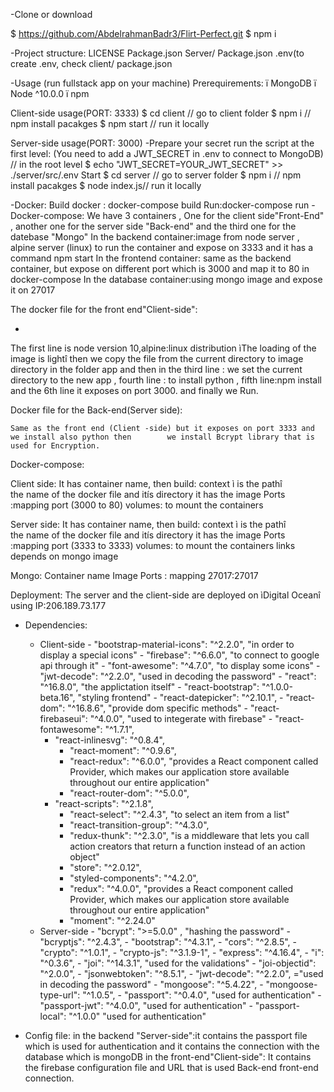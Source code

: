 -Clone or download

  $ https://github.com/AbdelrahmanBadr3/Flirt-Perfect.git
 $ npm i

-Project structure:
LICENSE
Package.json
Server/
        Package.json
	.env(to create .env, check client/
						package.json

-Usage (run fullstack app on your machine)
Prerequirements:
	ï	MongoDB
	ï	Node ^10.0.0
	ï	npm
 

Client-side usage(PORT: 3333)
$ cd client   // go to client folder
$ npm i       // npm install pacakges
$ npm start // run it locally

Server-side usage(PORT: 3000)
-Prepare your secret
run the script at the first level:
(You need to add a JWT_SECRET in .env to connect to MongoDB)
// in the root level
$ echo "JWT_SECRET=YOUR_JWT_SECRET" >> ./server/src/.env
Start
$ cd server   // go to server folder
$ npm i       // npm install pacakges
$ node index.js// run it locally

-Docker:
Build docker : docker-compose build
Run:docker-compose run
-Docker-compose:
We have 3 containers , One for the client side"Front-End" , another one for the server side "Back-end" and the third one for the datebase "Mongo"
In the backend container:image from node server , alpine server (linux) to run the container and expose on 3333 and it has a command npm start
In the frontend container: same as the backend container, but expose on different port which is 3000 and map it to 80 in docker-compose
In the database container:using mongo image and expose it on 27017



The docker file for the front end"Client-side":




-











The first line is node version 10,alpine:linux distribution ìThe loading of the image is lightî
then we copy the file from the current directory to image directory in the folder app and then in the third line : we set the current directory to the new app , fourth line : to install python , fifth line:npm install 
and the 6th line it exposes on port 3000. and finally we Run.

Docker file for the Back-end(Server side):













  

	Same as the front end (Client -side) but it exposes on port 3333 and we install also python then 		we install Bcrypt library that is used for Encryption.







Docker-compose:

		












Client side:
It has container name, 
then build:
context ì is the pathî  
the name of the docker file and itís directory
it has the image
Ports :mapping port (3000 to 80)
volumes: to mount the containers

Server side:
It has container name, 
then build:
context ì is the pathî  
the name of the docker file and itís directory
it has the image
Ports :mapping port (3333 to 3333)
volumes: to mount the containers
links depends on mongo image 

Mongo:
Container name
Image
Ports : mapping 27017:27017


Deployment:
The server and the client-side are deployed on ìDigital Oceanî using IP:206.189.73.177


- Dependencies:
  - Client-side 
        - "bootstrap-material-icons": "^2.2.0", "in order to display a special icons"
        - "firebase": "^6.6.0", "to connect to google api through it"
        - "font-awesome": "^4.7.0", "to display some icons"
        - "jwt-decode": "^2.2.0", "used in decoding the password"
        - "react": "^16.8.0", "the applictation itself"
        - "react-bootstrap": "^1.0.0-beta.16", "styling frontend"
        - "react-datepicker": "^2.10.1", 
        - "react-dom": "^16.8.6", "provide dom specific methods"
        - "react-firebaseui": "^4.0.0", "used to integerate with firebase"
        - "react-fontawesome": "^1.7.1",        
	- "react-inlinesvg": "^0.8.4",
        - "react-moment": "^0.9.6",
        - "react-redux": "^6.0.0", "provides a React component called Provider, which makes our application store available throughout our entire application"
        - "react-router-dom": "^5.0.0",         
	- "react-scripts": "^2.1.8",
        - "react-select": "^2.4.3", "to select an item from a list"
        - "react-transition-group": "^4.3.0",
        - "redux-thunk": "^2.3.0", "is a middleware that lets you call action creators that return a function instead of an action object"
        - "store": "^2.0.12",
        - "styled-components": "^4.2.0",
        - "redux": "^4.0.0", "provides a React component called Provider, which makes our application store available throughout our entire application"
        - "moment": "^2.24.0"
  - Server-side 
        - "bcrypt": ">=5.0.0" , "hashing the password"
        - "bcryptjs": "^2.4.3", 
        - "bootstrap": "^4.3.1",
        - "cors": "^2.8.5",
        - "crypto": "^1.0.1",
        - "crypto-js": "^3.1.9-1",
        - "express": "^4.16.4",
        - "i": "^0.3.6",
        - "joi": "^14.3.1", "used for the validations"
        - "joi-objectid": "^2.0.0",
        - "jsonwebtoken": "^8.5.1",
        - "jwt-decode": "^2.2.0",  ="used in decoding the password"
        - "mongoose": "^5.4.22",
        - "mongoose-type-url": "^1.0.5",
        - "passport": "^0.4.0", "used for authentication"
        - "passport-jwt": "^4.0.0", "used for authentication"
        - "passport-local": "^1.0.0" "used for authentication"


- Config file:
in the backend "Server-side":it contains the passport file which is used for authentication and it contains the connection with the database which is mongoDB
in the front-end"Client-side": It contains the firebase configuration file and URL that is used Back-end front-end connection.


